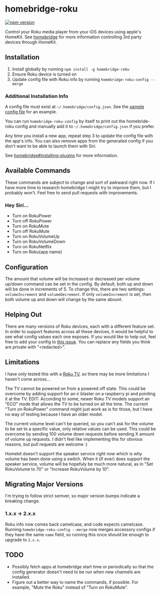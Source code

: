 # homebridge-roku

[![npm
version](https://badge.fury.io/js/homebridge-roku.svg)](https://badge.fury.io/js/homebridge-roku)

Control your Roku media player from your iOS devices using apple's HomeKit. See
[homebridge](https://github.com/nfarina/homebridge) for more information
controlling 3rd party devices through HomeKit.

## Installation

1. Install globally by running `npm install -g homebridge-roku`
2. Ensure Roku device is turned on
3. Update config file with Roku info by running `homebridge-roku-config --merge`

### Additional Installation Info

A config file must exist at `~/.homebridge/config.json`. See the [sample config
file](https://github.com/nfarina/homebridge/blob/master/config-sample.json) for
an example.

You can run `homebridge-roku-config` by itself to print out the homebride-roku
config and manually add it to `~/.homebridge/config.json` if you prefer.

Any time you install a new app, repeat step 3 to update the config file with the
app's info. You can also remove apps from the generated config if you don't want
to be able to launch them with Siri.

See
[homebridge#installing-plugins](https://github.com/nfarina/homebridge#installing-plugins)
for more information.

## Available Commands

These commands are subject to change and sort of awkward right now. If I have
more time to research homebridge I might try to improve them, but I probably
won't. Feel free to send pull requests with improvements.

### Hey Siri...

- Turn on RokuPower
- Turn off RokuPower
- Turn on RokuMute
- Turn off RokuMute
- Turn on RokuVolumeUp
- Turn on RokuVolumeDown
- Turn on RokuNetflix
- Turn on Roku{app name}

## Configuration

The amount that volume will be increased or decreased per volume up/down command
can be set in the config. By default, both up and down will be done in
increments of 5. To change this, there are two settings: `volumeIncrement` and
`volumeDecrement`. If only `volumeIncrement` is set, then both volume up and
down will change by the same abount.

## Helping Out

There are many versions of Roku devices, each with a different feature set. In
order to support features across all these devices, it would be helpful to see
what config values each one exposes. If you would like to help out, feel free to
add your config to [this
issue](https://github.com/bschlenk/homebridge-roku/issues/9). You can replace
any fields you think are private with "\<redacted\>".

## Limitations

I have only tested this with a [Roku
TV](https://www.amazon.com/gp/product/B00SG473NO), so there may be more
limitations I haven't come across...

The TV cannot be powered on from a powered off state. This could be overcome by
adding support for an ir blaster on a raspberry pi and pointing it at the TV.
EDIT: According to some, newer Roku TV models support an "ECO" mode that allows
the TV to be turned on all the time. The current "Turn on RokuPower" command
might just work as is for those, but I have no way of testing because I have an
older model.

The current volume level can't be queried, so you can't ask for the volume to be
set to a specific value, only relative values can be used. This could be
overcome by sending 100 volume down requests before sending X amount of volume
up requests. I didn't feel like implementing this for obvious reasons, but pull
requests are welcome :)

Homekit doesn't support the speaker service right now which is why volume has
been done using a switch. When it (if ever) does support the speaker service,
volume will be hopefuly be much more natural, as in "Set RokuVolume to 70" or
"Increase RokuVolume by 10".

## Migrating Major Versions

I'm trying to follow strict semver, so major version bumps indicate a breaking
change.

### 1.x.x -> 2.x.x

Roku info now comes back camelcase, and code expects camelcase. Running
`homebridge-roku-config --merge` now merges accessory configs if they have the
same `name` field, so running this once should be enough to upgrade to `2.x.x`.

## TODO

- Possibly fetch apps at homebridge start time or periodically so that the
  config generator doesn't need to be run when new channels are installed.
- Figure out a better way to name the commands, if possible. For example, "Mute
  the Roku" instead of "Turn on RokuMute".
